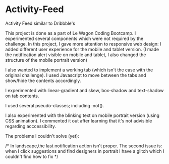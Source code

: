 # Activity-Feed
Activity Feed similar to Dribbble's

This project is done as a part of Le Wagon Coding Bootcamp. I experimented several components which were not required by the challenge. In this project, I gave more attention to
responsive web design: I added different user experience for the mobile and tablet version. (I made the notification alert visible on mobile and tablet, I also changed the structure
of the mobile portrait version)

I also wanted to implement a working tab (which isn't the case with the original challenge). I used Javascript to move between the tabs and show/hide the contents accordingly.

I experimented with linear-gradient and skew, box-shadow and text-shadow on tab contents.

I used several pseudo-classes; including :not().

I also experimented with the blinking text on mobile portrait version (using CSS animation). I commented it out after learning that it's not advisible regarding acccessibility.

The problems I couldn't solve (yet): 

/* In landscape,the last notification action isn't proper. The second issue is: when I click suggestions and find designers in portrait I have a glitch which I couldn't find how to fix */
